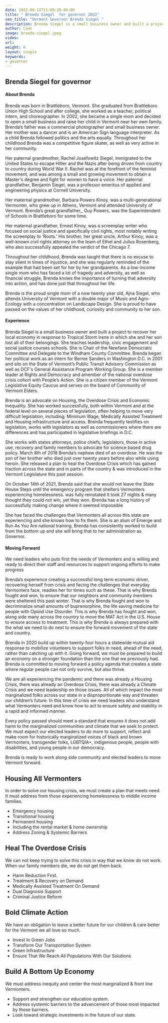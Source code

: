 ```yaml
---
date: 2022-08-11T11:09:28-04:00
title: " Brenda Siegel  for governor 2022"
seo_title: "Vermont Governor Brenda Siegel "
description: Brenda Siegel is a small business owner and built a project to recover her local economy in response to Tropical Storm Irene in which she and her son lost all of their belongings.
author: Csen
image: branda-siegel.jpeg
video:
url: 
weight: 0
layout: single
keywords:
- governor 
---
```

## Brenda Siegel for governor 
#### About Brenda
Brenda was born in Brattleboro, Vermont. She graduated from Brattleboro Union High School and after college, she worked as a teacher, political intern, and choreographer. In 2002, she became a single mom and decided to open a small business and raise her child in Vermont near her own family. Brenda’s father was a commercial photographer and small business owner. Her mother was a dancer and is an American Sign language interpreter. As a child Brenda followed politics and the arts equally. Throughout her childhood Brenda was a competitive figure skater, as well as very active in her community.

Her paternal grandmother, Rachel Josefowitz Siegel, immigrated to the United States to escape Hitler and the Nazis after being driven from country to country during World War II. Rachel was at the forefront of the feminist movement, and was among a small and growing movement to obtain a Master's degree and fight for women to have a voice. Her paternal grandfather, Benjamin Siegel, was a professor emeritus of applied and engineering physics at Cornell University.

Her maternal grandmother, Barbara Powers Kinoy, was a multi-generational Vermonter, who grew up in Athens, Vermont and attended University of Vermont. Brenda’s great grandfather,, Guy Powers, was the Superintendent of Schools in Brattleboro for some time.

Her maternal grandfather, Ernest Kinoy, was a screenplay writer who focused on social justice and specifically civil rights, most notably writing the screenplay to ‘Roots.' His brother, her great uncle, Arthur Kinoy, was a well-known civil rights attorney on the team of Ethel and Julius Rosenberg, who also successfully appealed the verdict of the Chicago 7.

Throughout her childhood, Brenda was taught that there is no excuse to stay silent in times of injustice, and she was regularly reminded of the example that had been set for her by her grandparents. As a low-income single mom who has faced a lot of tragedy and adversity, as well as financial struggle, Brenda knows the importance of turning that adversity into action, and has done just that throughout her life.

Brenda is the proud single mom of a now twenty year old, Ajna Siegel, who attends University of Vermont with a double major of Music and Agro-Ecology with a concentration on Landscape Design. She is proud to have passed on the values of her childhood, curiosity and community to her son.

#### Experience
Brenda Siegel is a small business owner and built a project to recover her local economy in response to Tropical Storm Irene in which she and her son lost all of their belongings. She teaches leadership, civic engagement and social justice courses schools. She is Chair of the Newfane Democratic Committee and Delegate to the Windham County Committee. Brenda began her political work as an intern for Bernie Sanders in Washington D.C. in 2001 and sits on the State of Vermont’s Public Transit Advisory Commission as well as DCF's General Assistance Program Working Group. She is a member leader at Rights and Democracy and amember of the national overdose crisis cohort with People’s Action. She is a citizen member of the Vermont Legislative Equity Caucus and serves on the board of Community of Vermont Elders.

Brenda is an advocate on Housing, the Overdose Crisis and Economic Inequality. She has worked successfully, both within Vermont and at the federal level on several pieces of legislation, often helping to move very difficult legislation, including; Minimum Wage, Medically Assisted Treatment and Housing infrastructure and access. Brenda frequently testifies on legislation, works with legislators as well as commissioners where there are differences and has participated in legislative briefings in D.C.

She works with states attorneys, police chiefs, legislators, those in active use, recovery and family members to advocate for science based drug policy. March 8th of 2018 Brenda’s nephew died of an overdose. He was the son of her brother who died just over twenty years before also while using heroin. She released a plan to heal the Overdose Crisis which has gained traction across the state and in parts of the country & was introduced in the Vermont Legislature this past session.

On October 14th of 2021, Brenda said that she would not leave the State House Steps until the emergency program that shelters Vermonters experiencing homelessness. was fully reinstated It took 27 nights & many thought they could not win, yet they won. Brenda has a long history of successfully making change where it seemed impossible

She has faced the challenges that Vermonters all across this state are experiencing and she knows how to fix them. She is an alum of Emerge and Run As You Are national training. Brenda has consistently worked to build from the bottom up and she will bring that to her administration as Governor.

#### Moving Forward
We need leaders who puts first the needs of Vermonters and is willing and ready to direct their staff and resources to support ongoing efforts to make progress

Brenda’s experience creating a successful long term economic driver, recovering herself from crisis and facing the challenges that everyday Vermonters face, readies her for times such as these. That is why Brenda fought and won, to ensure that our neighbors and community members were sheltered this past winter. That is why Brenda fought and won to decriminalize small amounts of buprenorphine, the life saving medicine for people with Opioid Use Disorder. This is why Brenda has fought and won, along side many across the country to move the MAT Act in the U.S. House to ensure access to treatment. This is why Brenda is always prepared with the what we need to do next to ensure the forward movement of the state and country.

Brenda in 2020 build up within twenty-four hours a statewide mutual aid response to mobilize volunteers to support folks in need, ahead of the need, rather than catching up with it. Going forward, we must be prepared to build an economy on a stronger foundation than the one that we previously had. Brenda is committed to moving forward a policy agenda that creates a state where regular people can not only survive, but also thrive.

We are all experiencing the pandemic and there was already a Housing Crisis, there was already an Overdose Crisis, there was already a Climate Crisis and we need leadership on those issues. All of which impact the most marginalized folks across our state in a disproportionate way and threaten our children’s future. In this time of crisis we need leaders who understand what Vermonters need and know how to act to ensure safety and stability in a rapid and informed manner.

Every policy passed should meet a standard that ensures it does not add harm to the marginalized communities and climate that we seek to protect. We must expect our elected leaders to do more to support, reflect and make room for historically marginalized voices of black and brown Vermonters, transgender folks, LGBTQIA+, indigenous people, people with disabilities, and young people in our democracy.

Brenda is ready to work along side community and elected leaders to move Vermont forward.

## Housing All Vermonters
In order to solve our housing crisis, we must create a plan that meets need. It must address from those experiencing homelessness to middle income families.

- Emergency housing
- Transitional housing
- Permanent housing
- Including the rental market & home ownership
- Address Zoning & Systemic Barriers


## Heal The Overdose Crisis
We can not keep trying to solve this crisis in way that we know do not work. When our family members die, we do not get them back.

- Harm Reduction First.
- Treatment & Recovery on Demand
- Medically Assisted Treatment On Demand
- Dual Diagnosis Support
- Criminal Justice Reform


## Bold Climate Action
We have an obligation to leave a better future for our children & care better for the Vermont we all love so much.

- Invest In Green Jobs
- Transform Our Transportation System
- Green Infrastructure
- Ensure That We Reach All Populations With Our Solutions


## Build A Bottom Up Economy
We must address inequity and center the most marginalized & front line Vermonters.

- Support and strengthen our education system.
- Address systemic barriers to the advancement of those most impacted by those barriers.
- Look toward strategic investments in the future of our state.